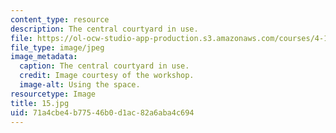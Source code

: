 ```yaml
---
content_type: resource
description: The central courtyard in use.
file: https://ol-ocw-studio-app-production.s3.amazonaws.com/courses/4-170-ecuador-workshop-fall-2006/71a4cbe4b77546b0d1ac82a6aba4c694_15.jpg
file_type: image/jpeg
image_metadata:
  caption: The central courtyard in use.
  credit: Image courtesy of the workshop.
  image-alt: Using the space.
resourcetype: Image
title: 15.jpg
uid: 71a4cbe4-b775-46b0-d1ac-82a6aba4c694
---
```

